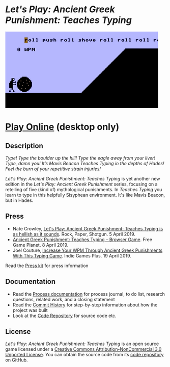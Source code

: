 # *Let's Play: Ancient Greek Punishment: Teaches Typing*

![Banner](images/lets-play-ancient-greek-punishment-teaches-typing-banner.gif)

# [Play Online](https://pippinbarr.github.io/lets-play-ancient-greek-punishment-teaches-typing) (desktop only)

## Description
*Type! Type the boulder up the hill! Type the eagle away from your liver! Type, damn you! It’s Mavis Beacon Teaches Typing in the depths of Hades! Feel the burn of your repetitive strain injuries!*

_Let's Play: Ancient Greek Punishment: Teaches Typing_ is yet another new edition in the _Let's Play: Ancient Greek Punishment_ series, focusing on a retelling of five (kind of) mythological punishments. In _Teaches Typing_ you learn to type in this helpfully Sisyphean environment. It's like Mavis Beacon, but in Hades.

## Press
- Nate Crowley, [Let's Play: Ancient Greek Punishment: Teaches Typing is as hellish as it sounds](https://www.rockpapershotgun.com/2019/04/05/lets-play-ancient-greek-punishment-teaches-typing-is-as-hellish-as-it-sounds/). Rock, Paper, Shotgun. 5 April 2019.
- [Ancient Greek Punishment: Teaches Typing – Browser Game](https://www.freegameplanet.com/ancient-greek-punishment-teaches-typing-browser-game/). Free Game Planet. 8 April 2019.
- Joel Couture, [Increase Your WPM Through Ancient Greek Punishments With This Typing Game](https://indiegamesplus.com/2019/04/increase-your-wpm-through-ancient-greek-punishments-with-this-typing-game). Indie Games Plus. 19 April  2019.

Read the [Press kit](../press) for press information

## Documentation
* Read the [Process documentation](../process) for process journal, to do list, research questions, related work, and a closing statement
* Read the [Commit History](https://github.com/pippinbarr/lets-play-ancient-greek-punishment-teaches-typing/commits/master) for step-by-step information about how the project was built
* Look at the [Code Repository](https://github.com/pippinbarr/lets-play-ancient-greek-punishment-teaches-typing) for source code etc.

## License
_Let's Play: Ancient Greek Punishment: Teaches Typing_ is an open source game licensed under a [Creative Commons Attribution-NonCommercial 3.0 Unported License](http://creativecommons.org/licenses/by-nc/3.0/). You can obtain the source code from its [code repository](https://github.com/pippinbarr/lets-play-ancient-greek-punishment-teaches-typing) on GitHub.
